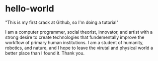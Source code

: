 # hello-world
"This is my first crack at Github, so I'm doing a tutorial"

I am a computer programmer, social theorist, innovator, and artist with a strong desire to create technologies that fundementally improve the workflow of primary human institutions. I am a student of humanity, robotics, and nature, and I hope to leave the virutal and physical world a better place than I found it. Thank you. 
